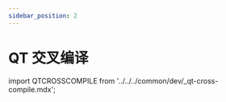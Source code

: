 ```yaml
---
sidebar_position: 2
---
```


# QT 交叉编译

import QTCROSSCOMPILE from '../../../common/dev/\_qt-cross-compile.mdx';

<QTCROSSCOMPILE />

